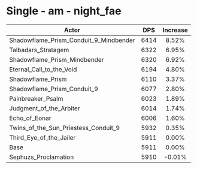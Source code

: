 # Single - am - night_fae
| Actor | DPS | Increase |
|---|:---:|:---:|
|Shadowflame_Prism_Conduit_9_Mindbender|6414|8.52%|
|Talbadars_Stratagem|6322|6.95%|
|Shadowflame_Prism_Mindbender|6320|6.92%|
|Eternal_Call_to_the_Void|6194|4.80%|
|Shadowflame_Prism|6110|3.37%|
|Shadowflame_Prism_Conduit_9|6077|2.80%|
|Painbreaker_Psalm|6023|1.89%|
|Judgment_of_the_Arbiter|6014|1.74%|
|Echo_of_Eonar|6006|1.60%|
|Twins_of_the_Sun_Priestess_Conduit_9|5932|0.35%|
|Third_Eye_of_the_Jailer|5911|0.00%|
|Base|5911|0.00%|
|Sephuzs_Proclamation|5910|-0.01%|
